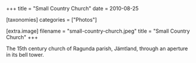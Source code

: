 +++
title = "Small Country Church"
date = 2010-08-25

[taxonomies]
categories = ["Photos"]

[extra.image]
filename = "small-country-church.jpeg"
title = "Small Country Church"
+++

The 15th century church of Ragunda parish, Jämtland, through an aperture in its bell tower.
